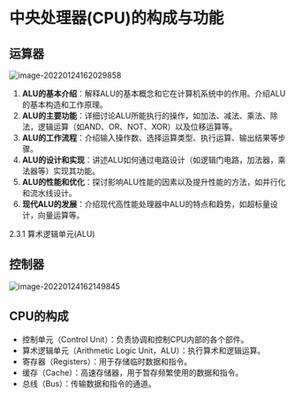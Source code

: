 # 中央处理器(CPU)的构成与功能

## 运算器

![image-20220124162029858](/Users/zhougaofeng/Desktop/Salute_系列/Salute_Computer_Organization/img/16.png)

1. **ALU的基本介绍**：解释ALU的基本概念和它在计算机系统中的作用。介绍ALU的基本构造和工作原理。
2. **ALU的主要功能**：详细讨论ALU所能执行的操作，如加法、减法、乘法、除法，逻辑运算（如AND、OR、NOT、XOR）以及位移运算等。
3. **ALU的工作流程**：介绍输入操作数、选择运算类型、执行运算、输出结果等步骤。
4. **ALU的设计和实现**：讲述ALU如何通过电路设计（如逻辑门电路，加法器，乘法器等）实现其功能。
5. **ALU的性能和优化**：探讨影响ALU性能的因素以及提升性能的方法，如并行化和流水线设计。
6. **现代ALU的发展**：介绍现代高性能处理器中ALU的特点和趋势，如超标量设计，向量运算等。

2.3.1 算术逻辑单元(ALU)

## 控制器

![image-20220124162149845](/Users/zhougaofeng/Desktop/Salute_系列/Salute_Computer_Organization/img/17.png)

## CPU的构成

- 控制单元（Control Unit）：负责协调和控制CPU内部的各个部件。
- 算术逻辑单元（Arithmetic Logic Unit，ALU）：执行算术和逻辑运算。
- 寄存器（Registers）：用于存储临时数据和指令。
- 缓存（Cache）：高速存储器，用于暂存频繁使用的数据和指令。
- 总线（Bus）：传输数据和指令的通道。
